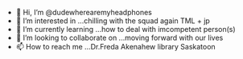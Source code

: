 - 👋 Hi, I’m @dudewherearemyheadphones
- 👀 I’m interested in ...chilling with the squad again TML + jp
- 🌱 I’m currently learning ...how to deal with imcompetent person(s)
- 💞️ I’m looking to collaborate on ...moving forward with our lives
- 📫 How to reach me ...Dr.Freda Akenahew library Saskatoon

<!---
dudewherearemyheadphones/dudewherearemyheadphones is a ✨ special ✨ repository because its `README.md` (this file) appears on your GitHub profile.
You can click the Preview link to take a look at your changes.
--->
